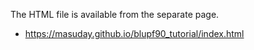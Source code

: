 The HTML file is available from the separate page.

- <https://masuday.github.io/blupf90_tutorial/index.html>
